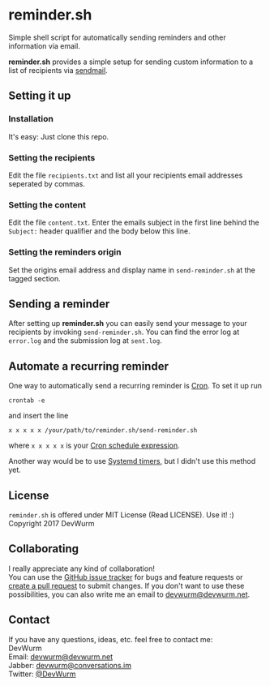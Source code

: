 # reminder.sh
Simple shell script for automatically sending reminders and other information via email.

**reminder.sh** provides a simple setup for sending custom information to a list of recipients via [sendmail](https://en.wikipedia.org/wiki/Sendmail).

## Setting it up
### Installation
It's easy: Just clone this repo.

### Setting the recipients
Edit the file `recipients.txt` and list all your recipients email addresses seperated by commas.

### Setting the content
Edit the file `content.txt`. Enter the emails subject in the first line behind the `Subject:` header qualifier and the body below this line.

### Setting the reminders origin
Set the origins email address and display name in `send-reminder.sh` at the tagged section.

## Sending a reminder
After setting up **reminder.sh** you can easily send your message to your recipients by invoking `send-reminder.sh`. You can find
the error log at `error.log` and the submission log at `sent.log`.

## Automate a recurring reminder
One way to automatically send a recurring reminder is [Cron](https://en.wikipedia.org/wiki/Cron). To set it up run
```
crontab -e
```
and insert the line
```
x x x x x /your/path/to/reminder.sh/send-reminder.sh
```
where `x x x x x` is your [Cron schedule expression](https://en.wikipedia.org/wiki/Cron#CRON_expression).

Another way would be to use [Systemd timers](https://www.freedesktop.org/software/systemd/man/systemd.timer.html), but I didn't use this
method yet.

## License
`reminder.sh` is offered under MIT License (Read LICENSE). Use it! :)<br>
Copyright 2017 DevWurm

## Collaborating
I really appreciate any kind of collaboration!<br>
You can use the [GitHub issue tracker](https://github.com/DevWurm/reminder.sh/issues) for bugs and feature requests or [create a pull request](https://github.com/DevWurm/reminder.sh/pulls) to submit
changes.
If you don't want to use these possibilities, you can also write me an email to
<a href='mailto:devwurm@devwurm.net'>devwurm@devwurm.net</a>.

## Contact
If you have any questions, ideas, etc. feel free to contact me:<br>
DevWurm<br>
Email: <a href='mailto:devwurm@devwurm.net'>devwurm@devwurm.net</a><br>
Jabber: devwurm@conversations.im<br>
Twitter: [@DevWurm](https://twitter.com/DevWurm)<br>
